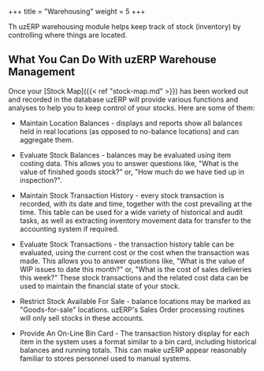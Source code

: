 +++
title = "Warehousing"
weight = 5
+++

Th uzERP warehousing module helps keep track of stock (inventory) by controlling where things are located. 

## What You Can Do With uzERP Warehouse Management

Once your [Stock Map]({{< ref "stock-map.md" >}}) has been worked out and recorded in the database uzERP will provide various functions and analyses to help you to keep control of your stocks. Here are some of them:


*  Maintain Location Balances - displays and reports show all balances held in real locations (as opposed to no-balance locations) and can aggregate them.

*  Evaluate Stock Balances - balances may be evaluated using item costing data. This allows you to answer questions like, "What is the value of finished goods stock?" or, "How much do we have tied up in inspection?".

*  Maintain Stock Transaction History - every stock transaction is recorded, with its date and time, together with the cost prevailing at the time. This table can be used for a wide variety of historical and audit tasks, as well as extracting inventory movement data for transfer to the accounting system if required.

*  Evaluate Stock Transactions - the transaction history table can be evaluated, using the current cost or the cost when the transaction was made. This allows you to answer questions like, "What is the value of WIP issues to date this month?" or, "What is the cost of sales deliveries this week?" These stock transactions and the related cost data can be used to maintain the financial state of your stock. 

*  Restrict Stock Available For Sale - balance locations may be marked as "Goods-for-sale" locations. uzERP's Sales Order processing routines will only sell stocks in these accounts. 

*  Provide An On-Line Bin Card - The transaction history display for each item in the system uses a format similar to a bin card, including historical balances and running totals. This can make uzERP appear reasonably familiar to stores personnel used to manual systems.
